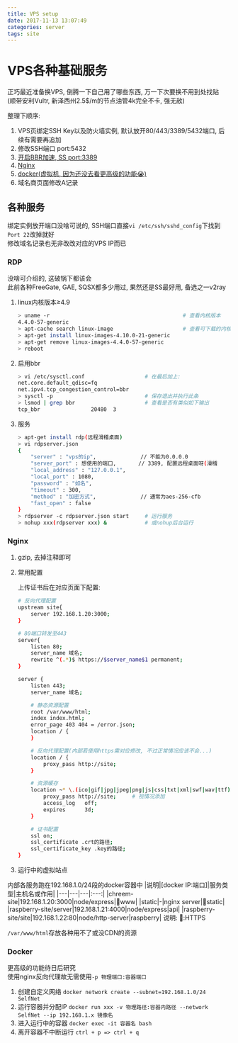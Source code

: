 ```yaml
---
title: VPS setup
date: 2017-11-13 13:07:49
categories: server
tags: site
---
```

# VPS各种基础服务

正巧最近准备换VPS, 倒腾一下自己用了哪些东西, 万一下次要换不用到处找贴  
(顺带安利Vultr, 新泽西州2.5$/m的节点油管4k完全不卡, 强无敌)  

整理下顺序:

1. VPS页绑定SSH Key以及防火墙实例, 默认放开80/443/3389/5432端口, 后续有需要再追加
2. 修改SSH端口 port:5432
3. [开启BBR加速, SS port:3389](#RDP)
4. [Nginx](#Nginx)
5. [docker(虚拟机, 因为还没去看更高级的功能😭)](#Docker)
6. 域名商页面修改A记录

<!-- more -->

## 各种服务

绑定实例放开端口没啥可说的, SSH端口直接`vi /etc/ssh/sshd_config`下找到`Port 22`改掉就好  
修改域名记录也无非改改对应的VPS IP而已

### RDP

没啥可介绍的, 这破锅下都该会  
此前各种FreeGate, GAE, SQSX都多少用过, 果然还是SS最好用, 备选之一v2ray

1. linux内核版本≥4.9

    ```bash
    > uname -r                                          # 查看内核版本
    4.4.0-57-generic
    > apt-cache search linux-image                      # 查看可下载的内核
    > apt-get install linux-images-4.10.0-21-generic
    > apt-get remove linux-images-4.4.0-57-generic
    > reboot
    ```

2. 启用bbr

    ```bash
    > vi /etc/sysctl.conf                   # 在最后加上:
    net.core.default_qdisc=fq
    net.ipv4.tcp_congestion_control=bbr
    > sysctl -p                             # 保存退出并执行此条
    > lsmod | grep bbr                      # 查看是否有类似如下输出
    tcp_bbr                20480  3
    ```

3. 服务

    ```bash
    > apt-get install rdp(远程滑稽桌面)
    > vi rdpserver.json
    {
        "server" : "vps的ip",              // 不能为0.0.0.0
        "server_port" : 想使用的端口,       // 3389, 配置远程桌面呀(滑稽
        "local_address" : "127.0.0.1",
        "local_port" : 1080,
        "password" : "如名",
        "timeout" : 300,
        "method" : "加密方式",              // 通常为aes-256-cfb
        "fast_open" : false
    }
    > rdpserver -c rdpserver.json start     # 运行服务
    > nohup xxx(rdpserver xxx) &            # 或nohup后台运行
    ```

### Nginx

1. gzip, 去掉注释即可

2. 常用配置

    上传证书后在对应页面下配置:

    ```bash
    # 反向代理配置
    upstream site{
        server 192.168.1.20:3000;
    }

    # 80端口转发至443
    server{
        listen 80;
        server_name 域名;
        rewrite ^(.*)$ https://$server_name$1 permanent;
    }

    server {
        listen 443;
        server_name 域名;

        # 静态资源配置
        root /var/www/html;
        index index.html;
        error_page 403 404 = /error.json;
        location / {
        }

        # 反向代理配置(内部若使用https需对应修改, 不过正常情况应该不会...)
        location / {
            proxy_pass http://site;
        }

        # 资源缓存
        location ~* \.(ico|gif|jpg|jpeg|png|js|css|txt|xml|swf|wav|ttf)$ {
            proxy_pass http://site;     # 视情况添加
            access_log   off;
            expires      3d;
        }

        # 证书配置
        ssl on;
        ssl_certificate .crt的路径;
        ssl_certificate_key .key的路径;
    }
    ```

3. 运行中的虚拟站点

内部各服务跑在192.168.1.0/24段的docker容器中
|说明|[docker IP:端口]|服务类型|主机名或作用|
|---|---|---|:---:|
|chreem-site|192.168.1.20:3000|node/express|🔑www|
|static|-|nginx server|🔑static|
|raspberry-site/server|192.168.1.21:4000|node/express|api|
|raspberry-site/site|192.168.1.22:80|node/http-server|raspberry|
说明: 🔑:HTTPS

`/var/www/html`存放各种用不了或没CDN的资源

### Docker

更高级的功能待日后研究  
使用nginx反向代理故无需使用`-p 物理端口:容器端口`

1. 创建自定义网络 `docker network create --subnet=192.168.1.0/24 SelfNet`
2. 运行容器并分配IP `docker run xxx -v 物理路径:容器内路径 --network SelfNet --ip 192.168.1.x 镜像名`
3. 进入运行中的容器 `docker exec -it 容器名 bash`
4. 离开容器不中断运行 `ctrl + p => ctrl + q`
